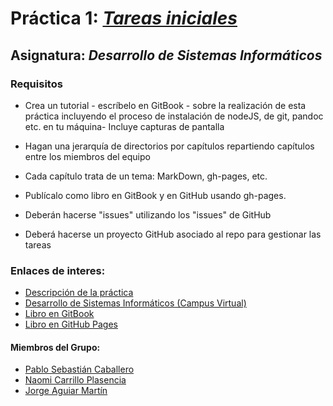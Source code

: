 # Práctica 1: [_Tareas iniciales_](SUMMARY.md)

## Asignatura: _Desarrollo de Sistemas Informáticos_


### Requisitos
     
* Crea un tutorial - escríbelo en GitBook - sobre la realización de esta práctica incluyendo el proceso de instalación de nodeJS, de git, pandoc etc. en tu máquina- Incluye capturas de pantalla

* Hagan una jerarquía de directorios por capítulos repartiendo capítulos entre los miembros del equipo

* Cada capítulo trata de un tema: MarkDown, gh-pages, etc.

* Publícalo como libro en GitBook y en GitHub usando gh-pages.

* Deberán hacerse "issues" utilizando los "issues" de GitHub

* Deberá hacerse un proyecto GitHub asociado al repo para gestionar las tareas

### Enlaces de interes:

* [Descripción de la práctica](https://casianorodriguezleon.gitbooks.io/ull-esit-1617/practicas/practicatareasiniciales.html)
* [Desarrollo de Sistemas Informáticos (Campus Virtual)](https://campusvirtual.ull.es/1617/course/view.php?id=1136)
* [Libro en GitBook](https://alu0100823295.gitbooks.io/tareas-iniciales-jorge-pablo-naomi/content/)
* [Libro en GitHub Pages](https://ull-esit-dsi-1617.github.io/tareas-iniciales-jorge-pablo-naomi/)


#### Miembros del Grupo:
* [Pablo Sebastián Caballero](https://alu0100812428.github.io/)
* [Naomi Carrillo Plasencia](https://alu0100829914.github.io/)
* [Jorge Aguiar Martín](https://alu0100823295.github.io/)